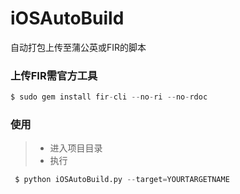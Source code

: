 # iOSAutoBuild
自动打包上传至蒲公英或FIR的脚本

### 上传FIR需官方工具 
```python
$ sudo gem install fir-cli --no-ri --no-rdoc
```

### 使用
> * 进入项目目录 
> * 执行 
 ```python
  $ python iOSAutoBuild.py --target=YOURTARGETNAME
  ```


